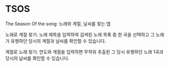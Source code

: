 # TSOS
The Season Of the song: 노래와 계절, 날씨를 찾는 앱

노래로 계절 찾기: 노래 제목을 입력하여 검색된 노래 목록 중 한 곡을 선택하고
                 그 노래가 유행하던 당시의 계절과 날씨를 확인할 수 있습니다.
                 
계절로 노래 찾기: 연도와 계절을 입력하면 무작위 추출된 그 당시 유행하던 노래 1곡과 당시의 날씨를 확인할 수 있습니다.
